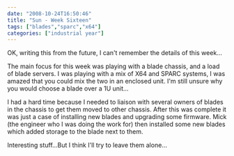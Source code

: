 ```yaml
---
date: "2008-10-24T16:50:46"
title: "Sun - Week Sixteen"
tags: ["blades","sparc","x64"]
categories: ["industrial year"]
---
```


OK, writing this from the future, I can't remember the details of this week...
<!--more-->
The main focus for this week was playing with a blade chassis, and a load of blade servers.  I was playing with a mix of X64 and SPARC systems, I was amazed that you could mix the two in an enclosed unit.  I'm still unsure why you would choose a blade over a 1U unit...

I had a hard time because I needed to liaison with several owners of blades in the chassis to get them moved to other chassis.  After this was complete it was just a case of installing new blades and upgrading some firmware.  Mick (the engineer who I was doing the work for) then installed some new blades which added storage to the blade next to them.

Interesting stuff...But I think I'll try to leave them alone...
